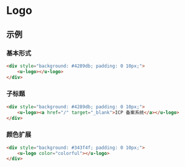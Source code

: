 # Logo

## 示例
### 基本形式

``` html
<div style="background: #4289db; padding: 0 10px;">
    <u-logo></u-logo>
</div>
```

### 子标题

``` html
<div style="background: #4289db; padding: 0 10px;">
    <u-logo><a href="/" target="_blank">ICP 备案系统</a></u-logo>
</div>
```

### 颜色扩展

``` html
<div style="background: #343f4f; padding: 0 10px;">
    <u-logo color="colorful"></u-logo>
</div>
```

